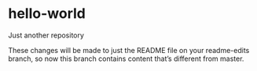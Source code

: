 # hello-world
Just another repository

These changes will be made to just the README file on your readme-edits branch, so now this branch contains content that’s different from master.
